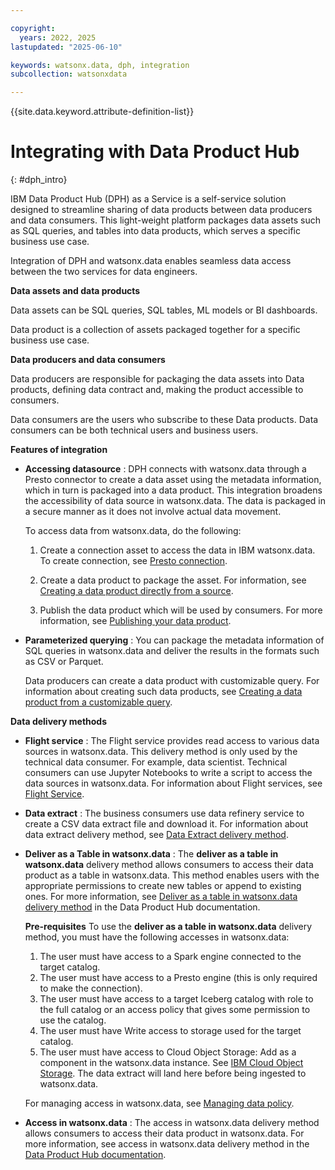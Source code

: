 ```yaml
---

copyright:
  years: 2022, 2025
lastupdated: "2025-06-10"

keywords: watsonx.data, dph, integration
subcollection: watsonxdata

---
```


{{site.data.keyword.attribute-definition-list}}

# Integrating with Data Product Hub
{: #dph_intro}

IBM Data Product Hub (DPH) as a Service is a self-service solution designed to streamline sharing of data products between data producers and data consumers. This light-weight platform packages data assets such as SQL queries, and tables into data products, which serves a specific business use case.

Integration of DPH and watsonx.data enables seamless data access between the two services for data engineers.

**Data assets and data products**

Data assets can be SQL queries, SQL tables, ML models or BI dashboards.

Data product is a collection of assets packaged together for a specific business use case.

**Data producers and data consumers**

Data producers are responsible for packaging the data assets into Data products, defining data contract and, making the product accessible to consumers.

Data consumers are the users who subscribe to these Data products. Data consumers can be both technical users and business users.

**Features of integration**

   * **Accessing datasource** : DPH connects with watsonx.data through a Presto connector to create a data asset using the metadata information, which in turn is packaged into a data product. This integration broadens the accessibility of data source in watsonx.data. The data is packaged in a secure manner as it does not involve actual data movement.

      To access data from watsonx.data, do the following:

      1. Create a connection asset to access the data in IBM watsonx.data. To create connection, see [Presto connection](https://dataplatform.cloud.ibm.com/docs/content/wsj/manage-data/conn-watsonxd.html?context=dph&locale=en&audience=wdp).

      1. Create a data product to package the asset. For information, see [Creating a data product directly from a source](https://dataplatform.cloud.ibm.com/docs/content/wsj/data-products/prd_publish_files.html?context=dph&locale=en&audience=wdp).

      1. Publish the data product which will be used by consumers. For more information, see [Publishing your data product](https://dataplatform.cloud.ibm.com/docs/content/wsj/data-products/prd_publish_files.html?context=dph&locale=en&audience=wdp).

   * **Parameterized querying** : You can package the metadata information of SQL queries in watsonx.data and deliver the results in the formats such as CSV or Parquet.

      Data producers can create a data product with customizable query. For information about creating such data products, see [Creating a data product from a customizable query](https://dataplatform.cloud.ibm.com/docs/content/wsj/data-products/prd_publish_customquery.html?context=dph&locale=en&audience=wdp).

**Data delivery methods**

   * **Flight service** : The Flight service provides read access to various data sources in watsonx.data. This delivery method is only used by the technical data consumer. For example, data scientist. Technical consumers can use Jupyter Notebooks to write a script to access the data sources in watsonx.data. For information about Flight services, see [Flight Service](https://dataplatform.cloud.ibm.com/docs/content/wsj/data-products/prd_delivery_methods_overview.html?context=dph&locale=en#flight).

   * **Data extract** : The business consumers use data refinery service to create a CSV data extract file and download it. For information about data extract delivery method, see [Data Extract delivery method](https://dataplatform.cloud.ibm.com/docs/content/wsj/data-products/prd_delivery_methods_overview.html?context=dph&locale=en#extract).

   * **Deliver as a Table in watsonx.data** : The **deliver as a table in watsonx.data** delivery method allows consumers to access their data product as a table in watsonx.data. This method enables users with the appropriate permissions to create new tables or append to existing ones. For more information, see [Deliver as a table in watsonx.data delivery method](https://dataplatform.cloud.ibm.com/docs/content/wsj/data-products/prd_delivery_methods_overview.html?context=dph&locale=en#wxd_ingest) in the Data Product Hub documentation.

      **Pre-requisites**
      To use the **deliver as a table in watsonx.data** delivery method, you must have the following accesses in watsonx.data:

      1. The user must have access to a Spark engine connected to the target catalog.
      2. The user must have access to a Presto engine (this is only required to make the connection).
      3. The user must have access to a target Iceberg catalog with role to the full catalog or an access policy that gives some permission to use the catalog.
      4. The user must have Write access to storage used for the target catalog.
      5. The user must have access to Cloud Object Storage: Add as a component in the watsonx.data instance. See [IBM Cloud Object Storage](https://cloud.ibm.com/docs/cloud-object-storage?topic=cloud-object-storage-getting-started). The data extract will land here before being ingested to watsonx.data.

      For managing access in watsonx.data, see [Managing data policy](https://cloud.ibm.com/docs/watsonx-data?topic=watsonx-data-managing-data-policy).


   * **Access in watsonx.data** : The access in watsonx.data delivery method allows consumers to access their data product in watsonx.data. For more information, see access in watsonx.data delivery method in the [Data Product Hub documentation](https://dataplatform.cloud.ibm.com/docs/content/wsj/data-products/prd_delivery_methods_overview.html?context=dph&locale=en).
